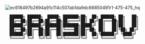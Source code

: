 ![ec618497b2694a91c114c507ab1da9dc66850491r1-475-475_hq](https://64.media.tumblr.com/56535851b2fd6fe1740508f6cffc02c0/50320a79b22b8a694f/s640x960/a2801e8812b953c8952ae87596503d240c6f9bd9.gifv)


      ██████╗ ██████╗  █████╗ ███████╗██╗  ██╗ ██████╗ ██╗   ██╗
      ██╔══██╗██╔══██╗██╔══██╗██╔════╝██║ ██╔╝██╔═══██╗██║   ██║
      ██████╔╝██████╔╝███████║███████╗█████╔╝ ██║   ██║██║   ██║
      ██╔══██╗██╔══██╗██╔══██║╚════██║██╔═██╗ ██║   ██║╚██╗ ██╔╝
      ██████╔╝██║  ██║██║  ██║███████║██║  ██╗╚██████╔╝ ╚████╔╝ 
      ╚═════╝ ╚═╝  ╚═╝╚═╝  ╚═╝╚══════╝╚═╝  ╚═╝ ╚═════╝   ╚═══╝  
